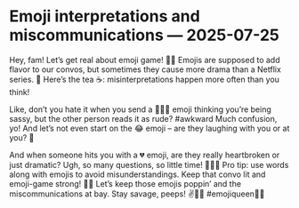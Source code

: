 # Emoji interpretations and miscommunications — 2025-07-25

Hey, fam! Let’s get real about emoji game! 🤳🏼 Emojis are supposed to add flavor to our convos, but sometimes they cause more drama than a Netflix series. 😬 Here’s the tea ☕️: misinterpretations happen more often than you think! 

Like, don’t you hate it when you send a 💁🏻‍♀️ emoji thinking you’re being sassy, but the other person reads it as rude? #awkward Much confusion, yo! And let’s not even start on the 😂 emoji – are they laughing with you or at you? 🤔

And when someone hits you with a 💔 emoji, are they really heartbroken or just dramatic? Ugh, so many questions, so little time!  🤦🏼‍♂️ Pro tip: use words along with emojis to avoid misunderstandings. Keep that convo lit and emoji-game strong! 💪🔥 Let’s keep those emojis poppin’ and the miscommunications at bay. Stay savage, peeps! ✌️💃🏼 #emojiqueen👑💖